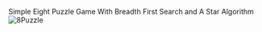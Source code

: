 Simple Eight Puzzle Game With Breadth First Search and A Star Algorithm 
![8Puzzle](https://user-images.githubusercontent.com/79889856/206339996-d99f603e-c417-4fce-b0e5-09bcfdf6a51c.jpg)

